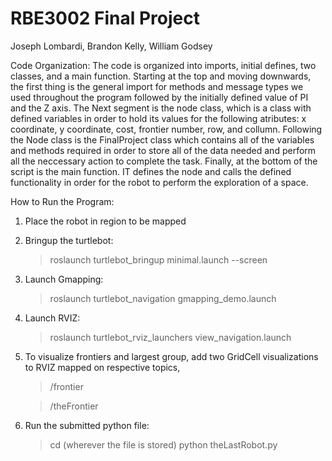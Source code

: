 # RBE3002 Final Project 

Joseph Lombardi, Brandon Kelly, William Godsey

Code Organization:
The code is organized into imports, initial defines, two classes, and a main function. Starting at the top and moving downwards, the first thing is the general import for methods and message types we used throughout the program followed by the initially defined value of PI and the Z axis.  The Next segment is the node class, which is a class with defined variables in order to hold its values for the following atributes: x coordinate, y coordinate, cost, frontier number, row, and collumn. Following the Node class is the FinalProject class which contains all of the variables and methods required in order to store all of the data needed and perform all the neccessary action to complete the task.  Finally, at the bottom of the script is the main function. IT defines the node and calls the defined functionality in order for the robot to perform the exploration of a space.

How to Run the Program:
1. Place the robot in region to be mapped
2. Bringup the turtlebot:
	> roslaunch turtlebot_bringup minimal.launch --screen
3. Launch Gmapping:
	> roslaunch turtlebot_navigation gmapping_demo.launch
4. Launch RVIZ:
	> roslaunch turtlebot_rviz_launchers view_navigation.launch
5. To visualize frontiers and largest group, add two GridCell visualizations to RVIZ mapped on respective topics,
	>/frontier
	
	>/theFrontier
6. Run the submitted python file:
	> cd (wherever the file is stored)
	> python theLastRobot.py
	

